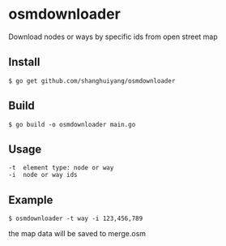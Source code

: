 # osmdownloader
Download nodes or ways by specific ids from open street map

## Install
```shell
$ go get github.com/shanghuiyang/osmdownloader
```

## Build
```shell
$ go build -o osmdownloader main.go
```

## Usage
```
-t  element type: node or way
-i  node or way ids
```

## Example
```shell
$ osmdownloader -t way -i 123,456,789
```
the map data will be saved to merge.osm
